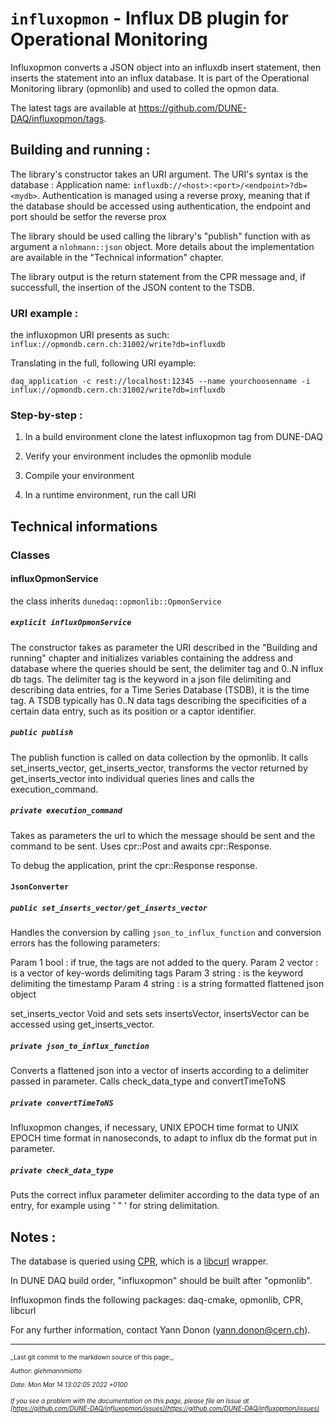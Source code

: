# `influxopmon` - Influx DB plugin for Operational Monitoring
Influxopmon converts a JSON object into an influxdb insert statement, then inserts the statement into an influx database. It is part of the Operational Monitoring library (opmonlib) and used to colled the opmon data.

The latest tags are available at https://github.com/DUNE-DAQ/influxopmon/tags.

## Building and running :
The library's constructor takes an URI argument. The URI's syntax is the database : Application name: `influxdb://<host>:<port>/<endpoint>?db=<mydb>`. Authentication is managed using a reverse proxy, meaning that if the database should be accessed using authentication, the endpoint and port should be setfor the reverse prox

The library should be used calling the library's "publish" function with as argument a `nlohmann::json` object. More details about the implementation are available in the "Technical information" chapter.

The library output is the return statement from the CPR message and, if successfull, the insertion of the JSON content to the TSDB.

### URI example :
the influxopmon URI presents as such: `influx://opmondb.cern.ch:31002/write?db=influxdb`

Translating in the full, following URI eyample:

```
daq_application -c rest://localhost:12345 --name yourchoosenname -i influx://opmondb.cern.ch:31002/write?db=influxdb 
```

### Step-by-step :


1. In a build environment clone the latest influxopmon tag from DUNE-DAQ


2. Verify your environment includes the opmonlib module


3. Compile your environment


4. In a runtime environment, run the call URI

## Technical informations
### Classes
#### influxOpmonService
the class inherits `dunedaq::opmonlib::OpmonService`
##### `explicit influxOpmonService`
The constructor takes as parameter the URI described in the "Building and running" chapter and initializes variables containing the address and database where the queries should be sent, the delimiter tag and 0..N influx db tags. The delimiter tag is the keyword in a json file delimiting and describing data entries, for a Time Series Database (TSDB), it is the time tag. A TSDB typically has 0..N data tags describing the specificities of a certain data entry, such as its position or a captor identifier.

##### `public publish`
The publish function is called on data collection by the opmonlib. It calls set_inserts_vector, get_inserts_vector, transforms the vector returned by get_inserts_vector into individual queries lines and calls the execution_command.

##### `private execution_command`
Takes as parameters the url to which the message should be sent and the command to be sent.
Uses cpr::Post and awaits cpr::Response.

To debug the application, print the cpr::Response response.

#### `JsonConverter`
##### `public set_inserts_vector/get_inserts_vector`

Handles the conversion by calling `json_to_influx_function` and conversion errors has the following parameters:

Param 1 bool : if true, the tags are not added to the query.
Param 2 vector : is a vector of key-words delimiting tags
Param 3 string : is the keyword delimiting the timestamp
Param 4 string : is a string formatted flattened json object

set_inserts_vector Void and sets sets insertsVector, insertsVector can be accessed using get_inserts_vector.

##### `private json_to_influx_function`
Converts a flattened json into a vector of inserts according to a delimiter passed in parameter. Calls check_data_type and convertTimeToNS

##### `private convertTimeToNS`
Influxopmon changes, if necessary, UNIX EPOCH time format to UNIX EPOCH time format in nanoseconds, to adapt to influx db the format put in parameter.
##### `private check_data_type`
Puts the correct influx parameter delimiter according to the data type of an entry, for example using ' " ' for string delimitation.

## Notes :
The database is queried using [CPR](https://github.com/whoshuu/cpr "CPR"), which is a [libcurl](https://curl.se/libcurl/ "libcurl") wrapper.

In DUNE DAQ build order, "influxopmon" should be built after "opmonlib".

Influxopmon finds the following packages:  daq-cmake, opmonlib, CPR, libcurl

For any further information, contact Yann Donon (yann.donon@cern.ch).


-----

<font size="1">
_Last git commit to the markdown source of this page:_


_Author: glehmannmiotto_

_Date: Mon Mar 14 13:02:05 2022 +0100_

_If you see a problem with the documentation on this page, please file an Issue at [https://github.com/DUNE-DAQ/influxopmon/issues](https://github.com/DUNE-DAQ/influxopmon/issues)_
</font>

